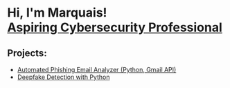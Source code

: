<h1>Hi, I'm Marquais! <br/><a <a href="https://www.linkedin.com/in/nehemia-araia/">Aspiring Cybersecurity Professional</a>

<h2>Projects:</h2>

- [Automated Phishing Email Analyzer (Python, Gmail API)](https://github.com/Arm7ni/Automated-Phishing-Email-Analyzer-Python-Gmail-API-)
-  [Deepfake Detection with Python]()
